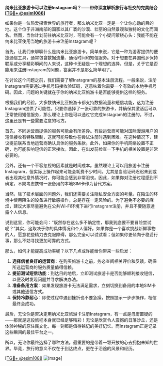 **纳米比亚旅游卡可以注册Instagram吗？——带你深度解析旅行与社交的完美结合[[TG💪+ @esim1088](https://t.me/s/esim1088)]**

如果你是一位热爱探索世界的旅行者，那么纳米比亚一定是一个让你心动的目的地。这个位于非洲南部的国家以其广袤的沙漠、壮丽的自然景观和独特的文化而闻名。然而，当你计划前往纳米比亚时，可能会有一个小疑问萦绕心头：我能不能在纳米比亚使用当地的旅游卡来注册Instagram呢？

首先，让我们来聊聊什么是纳米比亚旅游卡。简单来说，它是一种为游客提供的便捷通信工具，通常包含数据流量、通话时间和短信服务。对于想要在异国他乡保持联系或分享精彩瞬间的人来说，这种卡无疑是一个理想的选择。但是，关于它是否能用来注册Instagram的问题，答案并不是那么简单明了。

在讨论这个问题之前，我们需要了解Instagram的基本注册流程。一般来说，注册Instagram需要通过手机号码接收验证码，这意味着你需要一个有效的本地手机号码。因此，问题的关键就在于你的纳米比亚旅游卡是否能够提供这样的服务。

根据我们的经验，大多数纳米比亚旅游卡都支持数据流量和短信功能，这为注册Instagram提供了可能性。只要你选择了一张可靠的旅游卡，并确保其激活后可以正常使用短信服务，那么理论上你是可以通过它完成Instagram的注册的。不过，这里还是有一些需要注意的地方。

首先，不同运营商提供的服务可能会有所差异。有些运营商可能对国际漫游用户的短信接收有特殊限制，这就可能导致你在尝试注册时遇到困难。在这种情况下，建议提前联系当地运营商确认具体的服务条款。此外，如果你的手机网络设置不正确，也可能影响短信的正常接收。因此，在出发前检查一下手机的相关设置是非常必要的。

另外，还有一个不容忽视的因素就是时间成本。虽然理论上可以用旅游卡注册Instagram，但实际上操作起来可能会耗费不少时间。尤其是当验证码迟迟未到或者出现其他意外情况时，你可能会感到非常沮丧。因此，如果你对注册过程感到不确定，不妨考虑携带一张备用的本地SIM卡作为替代方案。

当然，除了技术层面的问题外，我们还需要关注隐私安全方面的考量。在陌生的环境中使用陌生的设备进行敏感操作，总是存在一定风险的。为了避免不必要的麻烦，建议大家尽量避免在公共Wi-Fi环境下进行Instagram注册，并且不要随意透露个人信息。

说到这里，你可能会问：“既然存在这么多不确定性，那我到底要不要冒险尝试呢？”其实，这取决于你的具体情况和个人偏好。如果你是一个喜欢挑战新鲜事物的人，愿意花些精力去克服障碍，那么完全可以试试看；但如果你更倾向于稳妥行事，那么不妨寻找更加可靠的方式。

那么，如何才能提高成功率呢？以下几点或许能给你带来一些启发：

1. **选择信誉良好的运营商**：在购买旅游卡之前，务必查阅相关评价和反馈，确保所选运营商的服务质量值得信赖。
2. **提前测试短信功能**：到达目的地后，立即测试旅游卡是否能够顺利接收短信，以便及时发现问题并寻求解决办法。
3. **准备备用方案**：如果发现旅游卡无法满足需求，立刻切换到备用的本地SIM卡或其他通信方式。
4. **保持冷静耐心**：即使过程中遇到挫折也不要急躁，按照提示一步步操作，相信最终会成功。

最后，无论你是否决定用纳米比亚旅游卡注册Instagram，有一点是毋庸置疑的——那就是这段旅程本身就已经足够精彩！无论是欣赏令人震撼的日落沙丘，还是体验神秘的原住民文化，每一刻都是值得铭记的美好记忆。而Instagram正是记录这些瞬间的最佳平台之一。

所以，无论你最终选择了哪种方法，最重要的是带着一颗开放的心去拥抱未知的世界。毕竟，旅行的意义不仅在于到达终点，更在于沿途的风景和经历。

[[TG💪+ @esim1088](https://t.me/s/esim1088) ![Image](https://i.postimg.cc/4NQfJmqS/Snipaste-2025-05-13-00-14-12.png)]